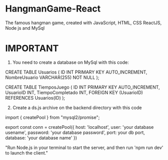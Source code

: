 # HangmanGame-React
The famous hangman game, created with JavaScript, HTML, CSS ReactJS, Node js and MySql

# IMPORTANT
1) You need to create a database on MySql with this code:

CREATE TABLE Usuarios (
    ID INT PRIMARY KEY AUTO_INCREMENT,
    NombreUsuario VARCHAR(255) NOT NULL
);

CREATE TABLE TiemposJuego (
    ID INT PRIMARY KEY AUTO_INCREMENT,
    UsuarioID INT,
    TiempoCompletado INT,
    FOREIGN KEY (UsuarioID) REFERENCES Usuarios(ID)
);

2) Create a ds.js archive on the backend directory with this code

import { createPool } from "mysql2/promise";

export const conn = createPool({
    host: 'localhost',
    user: 'your database usename',
    password: 'your database password',
    port: your db port,
    database: 'your database name'
})

"Run Node.js in your terminal to start the server, and then run 'npm run dev' to launch the client."




